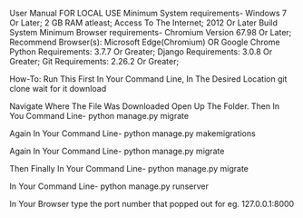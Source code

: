 User Manual
FOR LOCAL USE
Minimum System requirements- Windows 7 Or Later; 2 GB RAM atleast; Access To The Internet; 2012 Or Later Build System
Minimum Browser requirements- Chromium Version 67.98 Or Later; Recommend Browser(s): Microsoft Edge(Chromium) OR Google Chrome
Python Requirements: 3.7.7 Or Greater;
Django Requirements: 3.0.8 Or Greater;
Git Requirements: 2.26.2 Or Greater;

How-To: Run This
First In Your Command Line, In The Desired Location git clone wait for it download

Navigate Where The File Was Downloaded Open Up The Folder. Then In You Command Line- python manage.py migrate

Again In Your Command Line- python manage.py makemigrations

Again In Your Command Line- python manage.py migrate

Then Finally In Your Command Line- python manage.py migrate

In Your Command Line- python manage.py runserver

In Your Browser type the port number that popped out for eg. 127.0.0.1:8000
